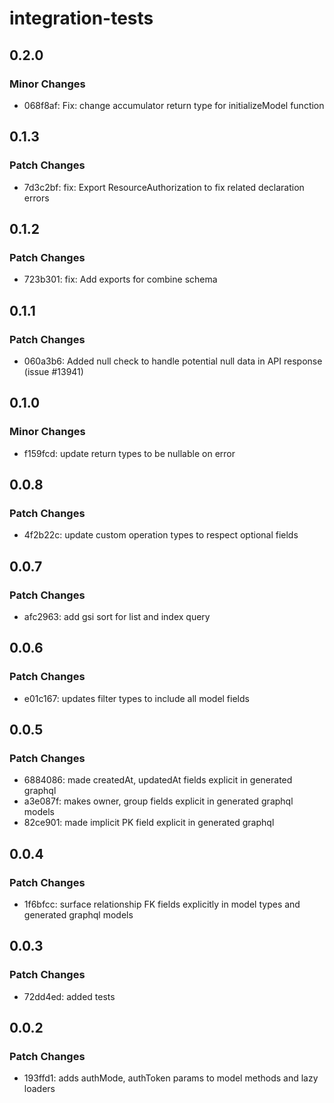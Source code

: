 # integration-tests

## 0.2.0

### Minor Changes

- 068f8af: Fix: change accumulator return type for initializeModel function

## 0.1.3

### Patch Changes

- 7d3c2bf: fix: Export ResourceAuthorization to fix related declaration errors

## 0.1.2

### Patch Changes

- 723b301: fix: Add exports for combine schema

## 0.1.1

### Patch Changes

- 060a3b6: Added null check to handle potential null data in API response (issue #13941)

## 0.1.0

### Minor Changes

- f159fcd: update return types to be nullable on error

## 0.0.8

### Patch Changes

- 4f2b22c: update custom operation types to respect optional fields

## 0.0.7

### Patch Changes

- afc2963: add gsi sort for list and index query

## 0.0.6

### Patch Changes

- e01c167: updates filter types to include all model fields

## 0.0.5

### Patch Changes

- 6884086: made createdAt, updatedAt fields explicit in generated graphql
- a3e087f: makes owner, group fields explicit in generated graphql models
- 82ce901: made implicit PK field explicit in generated graphql

## 0.0.4

### Patch Changes

- 1f6bfcc: surface relationship FK fields explicitly in model types and generated graphql models

## 0.0.3

### Patch Changes

- 72dd4ed: added tests

## 0.0.2

### Patch Changes

- 193ffd1: adds authMode, authToken params to model methods and lazy loaders
